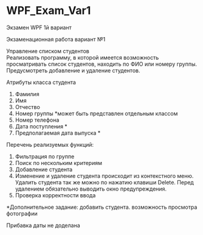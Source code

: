 # WPF_Exam_Var1

Экзамен WPF 1й вариант

Экзаменационная работа вариант №1

Управление списком студентов	
Реализовать программу, в которой имеется возможность просматривать список студентов, находить по ФИО или номеру группы.
Предусмотреть добавление и удаление студентов.

Атрибуты класса студента
1)	Фамилия
2)	Имя
3)	Отчество
4)	Номер группы *может быть представлен отдельным классом
5)	Номер телефона
6)	Дата поступления *
7)	Предполагаемая дата выпуска *

Перечень реализуемых функций:
1)	Фильтрация по группе
2)	Поиск по нескольким критериям
3)	Добавление студента
4)	Изменение и удаление студента происходит из контекстного меню. Удалить студента так же можно по нажатию клавиши Dеlеtе. Перед удалением
обязательно выводить окно предупреждения.
5)	Проверка корректности ввода 

 
*Дополнительное задание: добавить студента.
возможность просмотра фотографии

Прибавка даты не доделана
